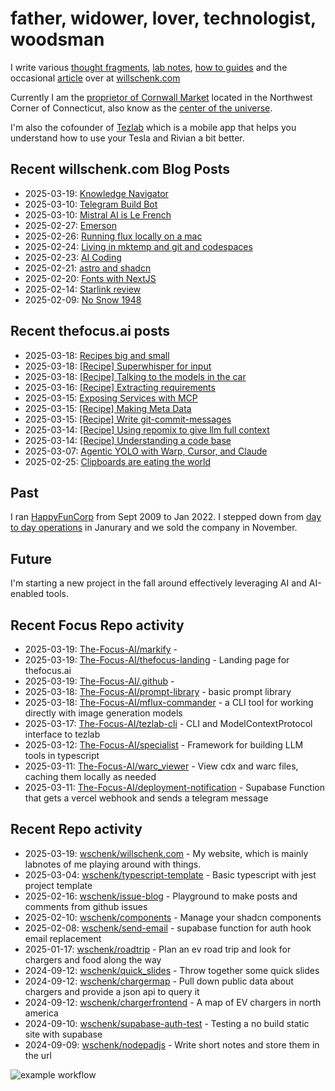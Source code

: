 # father, widower, lover, technologist, woodsman

I write various [thought fragments](https://willschenk.com/fragments/), [lab notes](https://willschenk.com/labnotes/), [how to guides](https://willschenk.com/howto/) and the occasional [article](https://willschenk.com/articles/) over at [willschenk.com](https://willschenk.com)

Currently I am the [proprietor of Cornwall Market](https://www.cornwallmarket.com/) located in the Northwest Corner of Connecticut, also know as the [center of the universe](https://www.cornwallmarket.com/why-cornwall).

I'm also the cofounder of [Tezlab](https://tezlabapp.com) which is a mobile app that helps you understand how to use your Tesla and Rivian a bit better.

## Recent willschenk.com Blog Posts

 - 2025-03-19: [Knowledge Navigator](https://willschenk.com/fragments/2025/knowledge_navigator/)
 - 2025-03-10: [Telegram Build Bot](https://willschenk.com/labnotes/2025/telegram_build_bot/)
 - 2025-03-10: [Mistral AI is Le French](https://willschenk.com/fragments/2025/mistral_ai_is_le_french/)
 - 2025-02-27: [Emerson](https://willschenk.com/fragments/2025/emerson/)
 - 2025-02-26: [Running flux locally on a mac](https://willschenk.com/howto/2025/running_flux_locally_on_a_mac/)
 - 2025-02-24: [Living in mktemp and git and codespaces](https://willschenk.com/articles/2025/living_in_mktemp_and_git/)
 - 2025-02-23: [AI Coding](https://willschenk.com/fragments/2025/ai_coding/)
 - 2025-02-21: [astro and shadcn](https://willschenk.com/labnotes/2025/astro_and_shadcn/)
 - 2025-02-20: [Fonts with NextJS](https://willschenk.com/howto/2025/fonts_with_next_js/)
 - 2025-02-14: [Starlink review](https://willschenk.com/fragments/2025/starlink_review/)
 - 2025-02-09: [No Snow 1948](https://willschenk.com/fragments/2025/no_snow_1948/)

## Recent thefocus.ai posts

 - 2025-03-18: [Recipes big and small](https://thefocus.ai/recipes/)
 - 2025-03-18: [[Recipe] Superwhisper for input](https://thefocus.ai/recipes/superwhisper/)
 - 2025-03-18: [[Recipe] Talking to the models in the car](https://thefocus.ai/recipes/talking-in-the-car/)
 - 2025-03-16: [[Recipe] Extracting requirements](https://thefocus.ai/recipes/extracting-requirements/)
 - 2025-03-15: [Exposing Services with MCP](https://thefocus.ai/posts/exposing-services-with-mcp/)
 - 2025-03-15: [[Recipe] Making Meta Data](https://thefocus.ai/recipes/making-meta-data/)
 - 2025-03-15: [[Recipe] Write git-commit-messages](https://thefocus.ai/recipes/git-commit-messages/)
 - 2025-03-14: [[Recipe] Using repomix to give llm full context](https://thefocus.ai/recipes/repomix/)
 - 2025-03-14: [[Recipe] Understanding a code base](https://thefocus.ai/recipes/understanding-a-codebase/)
 - 2025-03-07: [Agentic YOLO with Warp, Cursor, and Claude](https://thefocus.ai/posts/agentic-yolo-with-warp-cursor-and-claude/)
 - 2025-02-25: [Clipboards are eating the world](https://thefocus.ai/posts/clipboards-are-eating-the-world/)

## Past

I ran [HappyFunCorp](https://happyfuncorp.com) from Sept 2009 to Jan 2022. I stepped down from [day to day operations](https://willschenk.com/fragments/2023/a_good_death/) in Janurary and we sold the company in November.

## Future

I'm starting a new project in the fall around effectively leveraging AI and AI-enabled tools.

## Recent Focus Repo activity

 - 2025-03-19: [The-Focus-AI/markify](https://github.com/The-Focus-AI/markify) - 
 - 2025-03-19: [The-Focus-AI/thefocus-landing](https://github.com/The-Focus-AI/thefocus-landing) - Landing page for thefocus.ai
 - 2025-03-19: [The-Focus-AI/.github](https://github.com/The-Focus-AI/.github) - 
 - 2025-03-18: [The-Focus-AI/prompt-library](https://github.com/The-Focus-AI/prompt-library) - basic prompt library
 - 2025-03-18: [The-Focus-AI/mflux-commander](https://github.com/The-Focus-AI/mflux-commander) - a CLI tool for working directly with image generation models
 - 2025-03-17: [The-Focus-AI/tezlab-cli](https://github.com/The-Focus-AI/tezlab-cli) - CLI and ModelContextProtocol interface to tezlab
 - 2025-03-12: [The-Focus-AI/specialist](https://github.com/The-Focus-AI/specialist) - Framework for building LLM tools in typescript
 - 2025-03-11: [The-Focus-AI/warc_viewer](https://github.com/The-Focus-AI/warc_viewer) - View cdx and warc files, caching them locally as needed
 - 2025-03-11: [The-Focus-AI/deployment-notification](https://github.com/The-Focus-AI/deployment-notification) - Supabase Function that gets a vercel webhook and sends a telegram message


## Recent Repo activity

 - 2025-03-19: [wschenk/willschenk.com](https://github.com/wschenk/willschenk.com) - My website, which is mainly labnotes of me playing around with things.
 - 2025-03-04: [wschenk/typescript-template](https://github.com/wschenk/typescript-template) - Basic typescript with jest project template
 - 2025-02-16: [wschenk/issue-blog](https://github.com/wschenk/issue-blog) - Playground to make posts and comments from github issues
 - 2025-02-10: [wschenk/components](https://github.com/wschenk/components) - Manage your shadcn components
 - 2025-02-08: [wschenk/send-email](https://github.com/wschenk/send-email) - supabase function for auth hook email replacement
 - 2025-01-17: [wschenk/roadtrip](https://github.com/wschenk/roadtrip) - Plan an ev road trip and look for chargers and food along the way
 - 2024-09-12: [wschenk/quick_slides](https://github.com/wschenk/quick_slides) - Throw together some quick slides
 - 2024-09-12: [wschenk/chargermap](https://github.com/wschenk/chargermap) - Pull down public data about chargers and provide a json api to query it
 - 2024-09-12: [wschenk/chargerfrontend](https://github.com/wschenk/chargerfrontend) - A map of EV chargers in north america
 - 2024-09-10: [wschenk/supabase-auth-test](https://github.com/wschenk/supabase-auth-test) - Testing a no build static site with supabase
 - 2024-09-09: [wschenk/nodepadjs](https://github.com/wschenk/nodepadjs) - Write short notes and store them in the url


![example workflow](https://github.com/wschenk/wschenk/actions/workflows/build.yml/badge.svg)